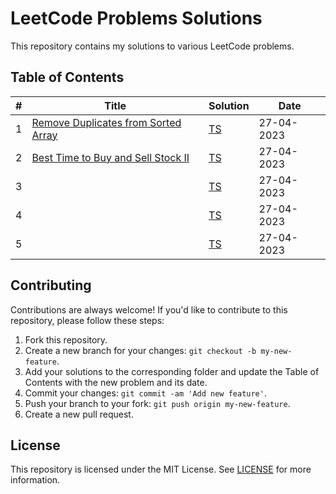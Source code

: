 

# LeetCode Problems Solutions

This repository contains my solutions to various LeetCode problems.

## Table of Contents

| # | Title | Solution | Date |
|---| ----- | -------- | ---- |
| 1 | [Remove Duplicates from Sorted Array](https://leetcode.com/problems/remove-duplicates-from-sorted-array/) | [TS](./Top_Interview_Questions/Easy/maxProfit.ts) | 27-04-2023 |
| 2 | [Best Time to Buy and Sell Stock II](https://leetcode.com/problems/best-time-to-buy-and-sell-stock-ii/) | [TS](./Top_Interview_Questions/Easy/removeDuplicates.ts) | 27-04-2023 |
| 3 | []() | [TS](./Top_Interview_Questions/Easy/) | 27-04-2023 |
| 4 | []() | [TS](./Top_Interview_Questions/Easy/) | 27-04-2023 |
| 5 | []() | [TS](./Top_Interview_Questions/Easy/) | 27-04-2023 |

## Contributing

Contributions are always welcome! If you'd like to contribute to this repository, please follow these steps:

1. Fork this repository.
2. Create a new branch for your changes: `git checkout -b my-new-feature`.
3. Add your solutions to the corresponding folder and update the Table of Contents with the new problem and its date.
4. Commit your changes: `git commit -am 'Add new feature'`.
5. Push your branch to your fork: `git push origin my-new-feature`.
6. Create a new pull request.

## License

This repository is licensed under the MIT License. See [LICENSE](LICENSE) for more information.
